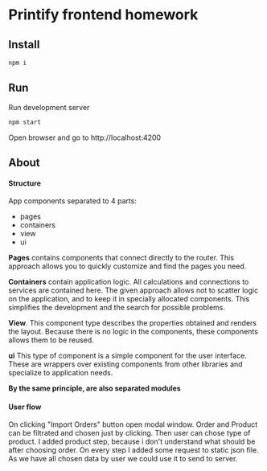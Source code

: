 # Printify frontend homework


## Install

```sh
npm i
```

## Run

Run development server

```sh
npm start
```

Open browser and go to http://localhost:4200

## About

#### Structure
App components separated to 4 parts:

- pages
- containers
- view
- ui

<b>Pages</b> contains components that connect directly to the router. This approach allows you to quickly customize and find the pages you need.

<b>Containers</b> contain application logic. All calculations and connections to services are contained here. The given approach allows not to scatter logic on the application, and to keep it in specially allocated components. This simplifies the development and the search for possible problems.

<b>View</b>. This component type describes the properties obtained and renders the layout.  Because there is no logic in the components, these components allows them to be reused.

<b>ui</b> This type of component is a simple component for the user interface. These are wrappers over existing components from other libraries and specialize to application needs.


<b>By the same principle, are also separated   modules</b>

#### User flow
 
On clicking "Import Orders" button open modal window. Order and Product can be filtrated and chosen just by clicking. Then user can chose type of product. I added product step, because i don't understand what should be after choosing order. On every step I added some request to static json file. As we have all chosen data by user we could use it to send to server.    
